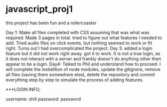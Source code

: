 # javascript_proj1

this project has been fun and a rollercoaster

Day 1: Make all files completed with CSS assuming that was what was required.
        Made 3 pages in total. tried to figure out what features I needed to add. 
        Tried audio files on click events, but nothing seemed to work or fit right.
        Turns out I had overcomplicated the project.
Day 3: added a login feature but it did not work right away. got it to work. It is not a true login, as it does not interact with a server and frankly doesn't do                   anything other then appear to be a login.
Day4: Talked to Phil and understand how to proceed. I will complete the instialltion of node modules, update the gitignore, remove all files (saving them somewhere else),      delete the repository and commit everything step by step to simulate the process of adding features.

***LOGIN INFO; 

username: shill
password: password